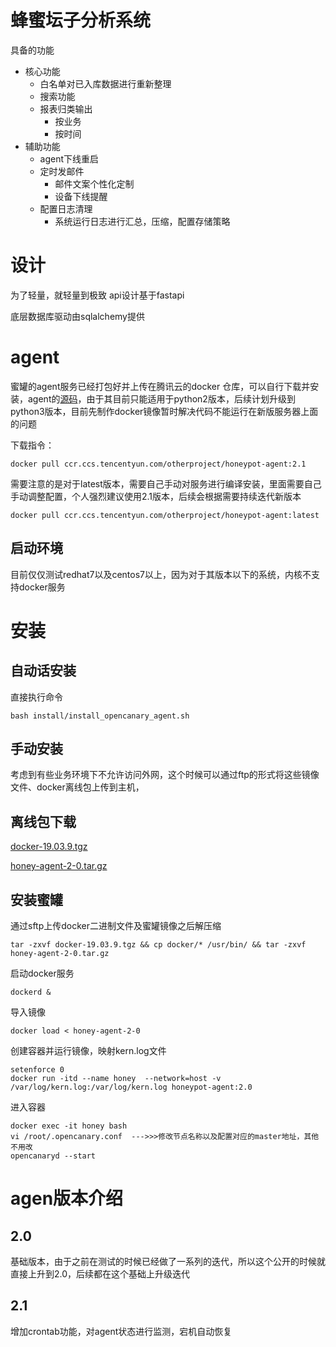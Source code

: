 # 蜂蜜坛子分析系统
具备的功能
- 核心功能
    - 白名单对已入库数据进行重新整理
    - 搜索功能
    - 报表归类输出
        - 按业务
        - 按时间
- 辅助功能
    - agent下线重启
    - 定时发邮件
        - 邮件文案个性化定制
        - 设备下线提醒
    - 配置日志清理
        - 系统运行日志进行汇总，压缩，配置存储策略

# 设计
为了轻量，就轻量到极致
api设计基于fastapi

底层数据库驱动由sqlalchemy提供

# agent
蜜罐的agent服务已经打包好并上传在腾讯云的docker 仓库，可以自行下载并安装，agent的[源码](https://github.com/thinkst/opencanary)，由于其目前只能适用于python2版本，后续计划升级到python3版本，目前先制作docker镜像暂时解决代码不能运行在新版服务器上面的问题

下载指令：
```
docker pull ccr.ccs.tencentyun.com/otherproject/honeypot-agent:2.1
```
需要注意的是对于latest版本，需要自己手动对服务进行编译安装，里面需要自己手动调整配置，个人强烈建议使用2.1版本，后续会根据需要持续迭代新版本
```
docker pull ccr.ccs.tencentyun.com/otherproject/honeypot-agent:latest
```
## 启动环境
目前仅仅测试redhat7以及centos7以上，因为对于其版本以下的系统，内核不支持docker服务

# 安装

## 自动话安装
直接执行命令
```
bash install/install_opencanary_agent.sh
```

## 手动安装
考虑到有些业务环境下不允许访问外网，这个时候可以通过ftp的形式将这些镜像文件、docker离线包上传到主机，


## 离线包下载
[docker-19.03.9.tgz](https://github.com/Yerikshu/honeypot_web/releases/tag/beta)

[honey-agent-2-0.tar.gz](https://github.com/Yerikshu/honeypot_web/releases/tag/2.0)

## 安装蜜罐

通过sftp上传docker二进制文件及蜜罐镜像之后解压缩
```
tar -zxvf docker-19.03.9.tgz && cp docker/* /usr/bin/ && tar -zxvf honey-agent-2-0.tar.gz
```
启动docker服务   
```
dockerd &
```
导入镜像
```
docker load < honey-agent-2-0
```
创建容器并运行镜像，映射kern.log文件
```
setenforce 0
docker run -itd --name honey  --network=host -v /var/log/kern.log:/var/log/kern.log honeypot-agent:2.0
```
进入容器
```
docker exec -it honey bash
vi /root/.opencanary.conf  --->>>修改节点名称以及配置对应的master地址，其他不用改
opencanaryd --start
```


# agen版本介绍

## 2.0
基础版本，由于之前在测试的时候已经做了一系列的迭代，所以这个公开的时候就直接上升到2.0，后续都在这个基础上升级迭代

## 2.1
增加crontab功能，对agent状态进行监测，宕机自动恢复